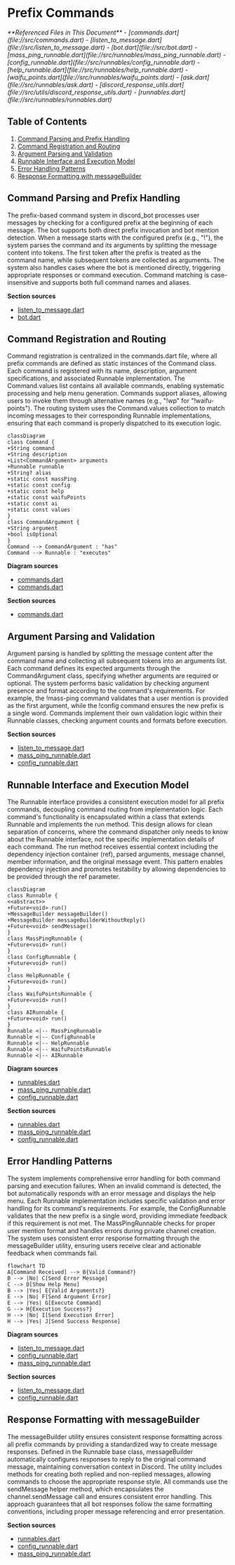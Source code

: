 # Prefix Commands

<cite>
**Referenced Files in This Document**   
- [commands.dart](file://src/commands.dart)
- [listen_to_message.dart](file://src/listen_to_message.dart)
- [bot.dart](file://src/bot.dart)
- [mass_ping_runnable.dart](file://src/runnables/mass_ping_runnable.dart)
- [config_runnable.dart](file://src/runnables/config_runnable.dart)
- [help_runnable.dart](file://src/runnables/help_runnable.dart)
- [waifu_points.dart](file://src/runnables/waifu_points.dart)
- [ask.dart](file://src/runnables/ask.dart)
- [discord_response_utils.dart](file://src/utils/discord_response_utils.dart)
- [runnables.dart](file://src/runnables/runnables.dart)
</cite>

## Table of Contents
1. [Command Parsing and Prefix Handling](#command-parsing-and-prefix-handling)
2. [Command Registration and Routing](#command-registration-and-routing)
3. [Argument Parsing and Validation](#argument-parsing-and-validation)
4. [Runnable Interface and Execution Model](#runnable-interface-and-execution-model)
5. [Error Handling Patterns](#error-handling-patterns)
6. [Response Formatting with messageBuilder](#response-formatting-with-messagebuilder)

## Command Parsing and Prefix Handling

The prefix-based command system in discord_bot processes user messages by checking for a configured prefix at the beginning of each message. The bot supports both direct prefix invocation and bot mention detection. When a message starts with the configured prefix (e.g., "!"), the system parses the command and its arguments by splitting the message content into tokens. The first token after the prefix is treated as the command name, while subsequent tokens are collected as arguments. The system also handles cases where the bot is mentioned directly, triggering appropriate responses or command execution. Command matching is case-insensitive and supports both full command names and aliases.

**Section sources**
- [listen_to_message.dart](file://src/listen_to_message.dart#L62-L102)
- [bot.dart](file://src/bot.dart#L10-L15)

## Command Registration and Routing

Command registration is centralized in the commands.dart file, where all prefix commands are defined as static instances of the Command class. Each command is registered with its name, description, argument specifications, and associated Runnable implementation. The Command.values list contains all available commands, enabling systematic processing and help menu generation. Commands support aliases, allowing users to invoke them through alternative names (e.g., "!wp" for "!waifu-points"). The routing system uses the Command.values collection to match incoming messages to their corresponding Runnable implementations, ensuring that each command is properly dispatched to its execution logic.

```mermaid
classDiagram
class Command {
+String command
+String description
+List<CommandArgument> arguments
+Runnable runnable
+String? alias
+static const massPing
+static const config
+static const help
+static const waifuPoints
+static const ai
+static const values
}
class CommandArgument {
+String argument
+bool isOptional
}
Command --> CommandArgument : "has"
Command --> Runnable : "executes"
```

**Diagram sources**
- [commands.dart](file://src/commands.dart#L16-L69)
- [commands.dart](file://src/commands.dart#L5-L14)

**Section sources**
- [commands.dart](file://src/commands.dart#L16-L69)

## Argument Parsing and Validation

Argument parsing is handled by splitting the message content after the command name and collecting all subsequent tokens into an arguments list. Each command defines its expected arguments through the CommandArgument class, specifying whether arguments are required or optional. The system performs basic validation by checking argument presence and format according to the command's requirements. For example, the !mass-ping command validates that a user mention is provided as the first argument, while the !config command ensures the new prefix is a single word. Commands implement their own validation logic within their Runnable classes, checking argument counts and formats before execution.

**Section sources**
- [listen_to_message.dart](file://src/listen_to_message.dart#L104-L118)
- [mass_ping_runnable.dart](file://src/runnables/mass_ping_runnable.dart#L20-L35)
- [config_runnable.dart](file://src/runnables/config_runnable.dart#L80-L86)

## Runnable Interface and Execution Model

The Runnable interface provides a consistent execution model for all prefix commands, decoupling command routing from implementation logic. Each command's functionality is encapsulated within a class that extends Runnable and implements the run method. This design allows for clean separation of concerns, where the command dispatcher only needs to know about the Runnable interface, not the specific implementation details of each command. The run method receives essential context including the dependency injection container (ref), parsed arguments, message channel, member information, and the original message event. This pattern enables dependency injection and promotes testability by allowing dependencies to be provided through the ref parameter.

```mermaid
classDiagram
class Runnable {
<<abstract>>
+Future<void> run()
+MessageBuilder messageBuilder()
+MessageBuilder messageBuilderWithoutReply()
+Future<void> sendMessage()
}
class MassPingRunnable {
+Future<void> run()
}
class ConfigRunnable {
+Future<void> run()
}
class HelpRunnable {
+Future<void> run()
}
class WaifuPointsRunnable {
+Future<void> run()
}
class AIRunnable {
+Future<void> run()
}
Runnable <|-- MassPingRunnable
Runnable <|-- ConfigRunnable
Runnable <|-- HelpRunnable
Runnable <|-- WaifuPointsRunnable
Runnable <|-- AIRunnable
```

**Diagram sources**
- [runnables.dart](file://src/runnables/runnables.dart#L7-L28)
- [mass_ping_runnable.dart](file://src/runnables/mass_ping_runnable.dart#L10-L175)
- [config_runnable.dart](file://src/runnables/config_runnable.dart#L14-L134)

**Section sources**
- [runnables.dart](file://src/runnables/runnables.dart#L7-L28)
- [mass_ping_runnable.dart](file://src/runnables/mass_ping_runnable.dart#L10-L175)
- [config_runnable.dart](file://src/runnables/config_runnable.dart#L14-L134)

## Error Handling Patterns

The system implements comprehensive error handling for both command parsing and execution failures. When an invalid command is detected, the bot automatically responds with an error message and displays the help menu. Each Runnable implementation includes specific validation and error handling for its command's requirements. For example, the ConfigRunnable validates that the new prefix is a single word, providing immediate feedback if this requirement is not met. The MassPingRunnable checks for proper user mention format and handles errors during private channel creation. The system uses consistent error response formatting through the messageBuilder utility, ensuring users receive clear and actionable feedback when commands fail.

```mermaid
flowchart TD
A[Command Received] --> B{Valid Command?}
B --> |No| C[Send Error Message]
C --> D[Show Help Menu]
B --> |Yes| E{Valid Arguments?}
E --> |No| F[Send Argument Error]
E --> |Yes| G[Execute Command]
G --> H{Execution Success?}
H --> |No| I[Send Execution Error]
H --> |Yes| J[Send Success Response]
```

**Diagram sources**
- [listen_to_message.dart](file://src/listen_to_message.dart#L119-L139)
- [config_runnable.dart](file://src/runnables/config_runnable.dart#L80-L100)
- [mass_ping_runnable.dart](file://src/runnables/mass_ping_runnable.dart#L20-L35)

**Section sources**
- [listen_to_message.dart](file://src/listen_to_message.dart#L119-L139)
- [config_runnable.dart](file://src/runnables/config_runnable.dart#L80-L100)

## Response Formatting with messageBuilder

The messageBuilder utility ensures consistent response formatting across all prefix commands by providing a standardized way to create message responses. Defined in the Runnable base class, messageBuilder automatically configures responses to reply to the original command message, maintaining conversation context in Discord. The utility includes methods for creating both replied and non-replied messages, allowing commands to choose the appropriate response style. All commands use the sendMessage helper method, which encapsulates the channel.sendMessage call and ensures consistent error handling. This approach guarantees that all bot responses follow the same formatting conventions, including proper message referencing and error presentation.

**Section sources**
- [runnables.dart](file://src/runnables/runnables.dart#L20-L28)
- [config_runnable.dart](file://src/runnables/config_runnable.dart#L46-L54)
- [mass_ping_runnable.dart](file://src/runnables/mass_ping_runnable.dart#L25-L30)